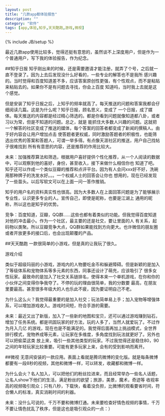 ```yaml
---
layout: post
title: "几款app都体验报告"
description: ""
category: "软件"
tags: [app,体验,知乎,天天酷跑,游戏,微视]
---
```

{% include JB/setup %}

最近几款app使用比较多，觉得还挺有意思的，虽然谈不上深度用户，但是作为一个普通用户，写下我的体验报告，作为纪念。

##知乎日报
知乎刚出来的时候，还是需要邀请才能注册，就弄了个号，之后就一直不登录了。因为上去后发现没什么好看的，一些专业的解答也不是我所
感兴趣的。当时觉得和百度知道差不多，应该答案原创性更强，有个性观点，而不是粘贴来粘贴去的。如果你不是有问题去寻找，你会上百度
知道吗，当时我上去就是这个感觉。

但是安装了知乎日报之后，上知乎的频率就高了。每天推送的问题和答案我都会仔细阅读几篇。这是为什么呢？知乎日报，顾名思义，变成了
一个日报，成了媒体。每天推送的内容都是经过精心筛选的。都是你看到问题就像知道都八卦，或者习以为常，但是不知道的问题。总之，就是
能抓住大多数人兴趣的问题。这就把一个解答的社区变成了推送的媒体，每个答案的回答者都变成了新闻的撰稿人。由于好内容会让用户增加点击
使答题者更权威，同时激励答题者的积极性，也能筛选出优秀的答案和答题人，可谓一举多得。有点像天涯社区的推送，用户自己找帖子很难找到
所有有意思的内容，还是推荐的作用比较大。

未来：加强推荐算法和筛选，根据用户喜好提供个性化推荐，从一个人阅读的数据中，可以观察到他的喜好，身份，甚至收入，接下来做什么相信你也
知道了吧。知乎还可以作成一个类似豆瓣的推荐和点评平台。因为有人会问xxx好不好，洗碗用那种牌子的洗发水好。。。一个权威人士的回答会让你也
想用的，现在已经发现了一些苗头。以后写软文可以在上面一问一答作推销。

知乎的用户名的资料真实性也很高。因为大多数人在上面回答问题是为了能够展示专业性，认识更多专业的人。宣传自己，即使是昵称，也要是江湖上
通用的昵称，所以这也是知乎的优势。

竞争：百度知道，豆瓣，QQ群……这些也都有着类似的功能。但我觉得百度知道对他的冲击最小。作为一个社区，最主要的还是社交，要让里面的人
有关系，起码物以类聚。所以豆瓣竞争大点，QQ群如果能找到方向更大。也许微信的朋友圈或者开放更多的接口后，也会出现颠覆的产品。

##天天酷跑
一款很简单的小游戏，但是真的让我玩了很久。

游戏介绍

类似于超级玛丽的小游戏，游戏内的人物要吃金币和躲避障碍。但是新颖的是加入了等级体系和宠物体系等多元素的东西，同事还设计了萌充，应该吸引了
很多女性玩家。最致命的是加入了社交关系链排名，使得本来一个单机游戏，在你和你的小伙伴之间变得你争我夺了。不停的玩的理由很简单，我的分数要
最高，在朋友里要最高。甚至很多年级大的人也乐此不疲，因为要证明自己不老。

为什么这么火？我觉得最重要的是加入社交；玩法简单易上手；加入宠物等增强体系，可以增加游戏收入。游戏时间短，符合手游的需要。

未来：最近又出了新版，加入了一些新的地图和宝贝，还可以通过游戏赚到钻石，增加了任务系统。都是巩固玩家的好方法，玩的人多了，当然人就爱玩了。不过作为月入几亿
的游戏，现在也是不能满足的。我觉得后面再加上挑战模式，全世界排行模式，宠物养成等元素，让玩家在多维度，多角度找到玩法就更好了。另外也可以把偷菜这类
放上来，吸引一些其他类型的玩家。不过我觉得还是稳住80，90之间的年轻玩家比较重要。可能有更多玩家上来，会有的受到影响而离开。

##微视
无意间安装的一款应用。表面上看就是腾讯微博的变化版。就是每条微博都要有一段8秒的视频，其他和微博一样，可以转发，收藏都和微博一样。

为什么会火？名人加入，可以把他们的粉丝拉进来，而且经常举办一些名人话题，让名人show下他们的生活，满足粉丝的欲望；旅游，美景，魔术，奇迹等
收视率高的视频吸引观众；只有八秒，下载快，看着没负担，比微博的观看要省时间，符合懒人的标准，真实消耗时间的利器。

未来：没什么可说的，千万不要和微博打通。未来要检查好情色视频的事情，千万不要让情色扰乱了秩序，但是这也是吸引观众的一点：）
